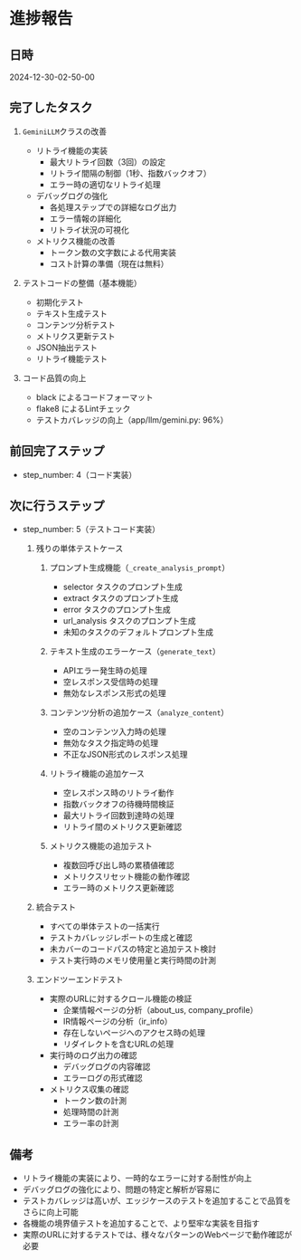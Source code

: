 # 進捗報告

## 日時
2024-12-30-02-50-00

## 完了したタスク
1. `GeminiLLM`クラスの改善
   - リトライ機能の実装
     - 最大リトライ回数（3回）の設定
     - リトライ間隔の制御（1秒、指数バックオフ）
     - エラー時の適切なリトライ処理
   - デバッグログの強化
     - 各処理ステップでの詳細なログ出力
     - エラー情報の詳細化
     - リトライ状況の可視化
   - メトリクス機能の改善
     - トークン数の文字数による代用実装
     - コスト計算の準備（現在は無料）

2. テストコードの整備（基本機能）
   - 初期化テスト
   - テキスト生成テスト
   - コンテンツ分析テスト
   - メトリクス更新テスト
   - JSON抽出テスト
   - リトライ機能テスト

3. コード品質の向上
   - black によるコードフォーマット
   - flake8 によるLintチェック
   - テストカバレッジの向上（app/llm/gemini.py: 96%）

## 前回完了ステップ
- step_number: 4（コード実装）

## 次に行うステップ
- step_number: 5（テストコード実装）
  1. 残りの単体テストケース
     1. プロンプト生成機能（`_create_analysis_prompt`）
        - selector タスクのプロンプト生成
        - extract タスクのプロンプト生成
        - error タスクのプロンプト生成
        - url_analysis タスクのプロンプト生成
        - 未知のタスクのデフォルトプロンプト生成
     
     2. テキスト生成のエラーケース（`generate_text`）
        - APIエラー発生時の処理
        - 空レスポンス受信時の処理
        - 無効なレスポンス形式の処理
     
     3. コンテンツ分析の追加ケース（`analyze_content`）
        - 空のコンテンツ入力時の処理
        - 無効なタスク指定時の処理
        - 不正なJSON形式のレスポンス処理
     
     4. リトライ機能の追加ケース
        - 空レスポンス時のリトライ動作
        - 指数バックオフの待機時間検証
        - 最大リトライ回数到達時の処理
        - リトライ間のメトリクス更新確認
     
     5. メトリクス機能の追加テスト
        - 複数回呼び出し時の累積値確認
        - メトリクスリセット機能の動作確認
        - エラー時のメトリクス更新確認

  2. 統合テスト
     - すべての単体テストの一括実行
     - テストカバレッジレポートの生成と確認
     - 未カバーのコードパスの特定と追加テスト検討
     - テスト実行時のメモリ使用量と実行時間の計測

  3. エンドツーエンドテスト
     - 実際のURLに対するクロール機能の検証
       - 企業情報ページの分析（about_us, company_profile）
       - IR情報ページの分析（ir_info）
       - 存在しないページへのアクセス時の処理
       - リダイレクトを含むURLの処理
     - 実行時のログ出力の確認
       - デバッグログの内容確認
       - エラーログの形式確認
     - メトリクス収集の確認
       - トークン数の計測
       - 処理時間の計測
       - エラー率の計測

## 備考
- リトライ機能の実装により、一時的なエラーに対する耐性が向上
- デバッグログの強化により、問題の特定と解析が容易に
- テストカバレッジは高いが、エッジケースのテストを追加することで品質をさらに向上可能
- 各機能の境界値テストを追加することで、より堅牢な実装を目指す
- 実際のURLに対するテストでは、様々なパターンのWebページで動作確認が必要 